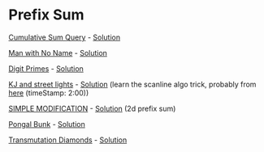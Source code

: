 # Prefix Sum

[Cumulative Sum Query](https://www.spoj.com/problems/CSUMQ) - [Solution](CSUM.cpp)

[Man with No Name](https://www.codechef.com/problems/BLONDIE) - [Solution](BLONDIE.cpp)

[Digit Primes](https://onlinejudge.org/index.php?option=com_onlinejudge&Itemid=8&category=24&page=show_problem&problem=1474) - [Solution](10533.cpp)

[KJ and street lights](https://www.hackerrank.com/contests/ab-yeh-kar-ke-dikhao/challenges/kj-and-street-lights) - [Solution](KJandStreetLights.cpp) (learn the scanline algo trick, probably from [here](https://www.youtube.com/watch?v=TSUvGqRFlug) (timeStamp: 2:00))

[SIMPLE MODIFICATION](https://www.codechef.com/COW42020/problems/COW3E) - [Solution](COW3E.cpp) (2d prefix sum)

[Pongal Bunk](https://www.codechef.com/problems/COWA19B) - [Solution](COWA19B.cpp)

[Transmutation Diamonds](https://www.codechef.com/problems/MXPOWER) - [Solution](MXPOWER.cpp)

